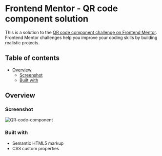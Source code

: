 # Frontend Mentor - QR code component solution

This is a solution to the [QR code component challenge on Frontend Mentor](https://www.frontendmentor.io/challenges/qr-code-component-iux_sIO_H). Frontend Mentor challenges help you improve your coding skills by building realistic projects. 

## Table of contents

- [Overview](#overview)
  - [Screenshot](#screenshot)
  - [Built with](#built-with)


## Overview

### Screenshot

![QR-code-component](https://github.com/CoolCoder24/QR-code-component/assets/108429228/0cee5049-e87c-4c31-8181-63dadbefccab)


### Built with

- Semantic HTML5 markup
- CSS custom properties
